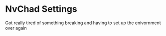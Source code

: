 # NvChad Settings

Got really tired of something breaking and having to set up the enivornment over again

